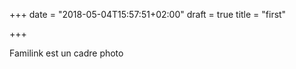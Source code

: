 +++
date = "2018-05-04T15:57:51+02:00"
draft = true
title = "first"

+++

Familink est un cadre photo